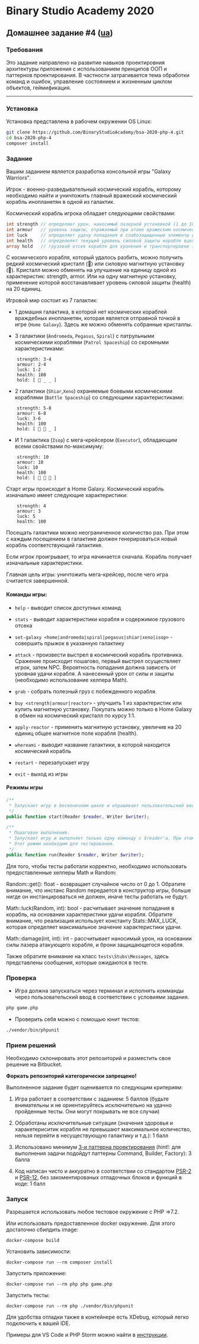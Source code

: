# Binary Studio Academy 2020

## Домашнее задание #4 ([ua](README_UA.md))

### Требования

Это задание направлено на развитие навыков проектировния архитектуры приложения с использованием принципов ООП и паттернов проектирования. В частности затрагивается тема обработки команд и ошибок, управление состоянием и жизненным циклом объектов, геймификация.

***

### Установка

Установка представлена в рабочем окружении OS Linux:

```bash
git clone https://github.com/BinaryStudioAcademy/bsa-2020-php-4.git
cd bsa-2020-php-4
composer install
```

### Задание
Вашим заданием является разработка консольной игры "Galaxy Warriors".

Игрок - военно-разведывательный космический корабль, которому необходимо найти и уничтожить главный вражеский космический корабль инопланетян в одной из галактик.

Космический корабль игрока обладает следующими свойствами:

```php
int strength // определяет урон, наносимый лазерной установкой (1 до 10)
int armour   // уровень защиты, отражаемый при атаке вражеским космическим кораблем (1 - 10)
int luck     // определяет удачу попадания в слабозащищенные элементы вражеского корабля (1-10)
int health   // определеяет текущий уровень силовой защиты корабля вцелом (1 - 100)
array hold   // грузовой отсек корабля для хранения и транспортировки захваченных ресурсов, вместительность: 3 элемента.
```

С космического корабля, который удалось разбить, можно получить редкий космический кристалл (🔮) или силовую магнитную установку (🔋). Кристалл можно обменять на улучшение на единицу одной из характеристик: strength, armor. Или на одну магнитную установку, применение которой восстанавливает уровень силовой защиты (health) на 20 единиц.

Игровой мир состоит из 7 галактик:

- 1 домашня галактика, в которой нет космических кораблей враждебных инопланетян, которая является отправной точкой в игре (`Home Galaxy`). Здесь же можно обменять собранные кристаллы.

- 3 галактики (`Andromeda`, `Pegasus`, `Spiral`) с патрульными космическими кораблями (`Patrol Spaceship`) со скромными характеристиками:
```
    strength: 3-4
    armour: 2-4
    luck: 1-2
    health: 100
    hold: [ 🔋 _ _ ]
```

- 2 галактики (`Shiar`,`Xeno`) охраняемые боевыми космическими кораблями (`Battle Spaceship`) со следующими характеристиками:
```
    strength: 5-8
    armour: 6-8
    luck: 3-6
    health: 100
    hold: [ 🔋 🔮 _ ]
```

- И 1 галактика (`Isop`) с мега-крейсером (`Executor`), обладающим всеми свойствами по-максимуму:
```
    strength: 10
    armour: 10
    luck: 10
    health: 100
    hold: [ 🔋 🔮 🔮 ]
```

Старт игры происходит в Home Galaxy. Космический корабль изначально имеет следующие характеристики:

```
    strength: 4
    armour: 3
    luck: 5
    health: 100
```

Посещать галактики можно неограниченное количество раз. При этом с каждым посещением в галактике должен генерироваться новый корабль соответствующий галактике.

Если игрок проигрывает, то игра начинается сначала. Корабль получает изначальные характеристики.

Главная цель игры: уничтожить мега-крейсер, после чего игра считается завершенной.

#### Команды игры:

- `help` - выводит список доступных команд

- `stats` - выводит характеристики корабля и содержимое грузового отсека

- `set-galaxy <home|andromeda|spiral|pegasus|shiar|xeno|isop>` - совершить прыжок в указанную галактику

- `attack` - произвести выстрел в космический корабль противника. Сражение происходит пошагово, первый выстрел осуществляет игрок, затем NPC. Вероятность попадания должна зависеть от уровная удачи корабля. А нанесенный урон от силы и защиты (необходимо использование хелпера Math).

- `grab` - собрать полезный груз с побежденного корабля. 

- `buy <strength|armour|reactor>` - улучшить 1 из характеристик или купить магнитную установку. Покупать можно только в Home Galaxy в обмен на космический кристалл по курсу 1:1.

- `apply-reactor` - применить магнитную установку, увеличив на 20 единиц общее магнитное поле корабля (health).

- `whereami` - выводит название галактики, в которой находится космический корабль

- `restart` - перезапускает игру

- `exit` - выход из игры

#### Режимы игры

```php
/**
 * Запускает игру в бесконечном цикле и опрашивает пользовательский ввод.
 */
public function start(Reader $reader, Writer $writer);

/**
 * Пошаговое выполнение.
 * Запускает игру и выполняет только одну команду с $reader'a. При этом состояние игрового мира должно сохранятся
 * Этот режим необходим для тестирования.
 */
public function run(Reader $reader, Writer $writer);
```

Для того, чтобы тесты работали корректно, необходимо использовать предоставленные хелперы Math и Random:

Random::get(): float - возвращает случайное число от 0 до 1. Обратите внимание, что инстанс Random передается в конструктор игры, больше нигде он инстанцироваться не должен, иначе тесты работать не будут.

Math::luck(Random, int): bool - расчитывает значение попадания в корабль, на основании характеристики удачи корабля. Обратите внимание, что реализация использует константу Stats::MAX_LUCK, которая определяет максимальное значение характеристики удачи.

Math::damage(int, int): int - рассчитывает наносимый урон, на основании силы лазера атакующего корабля, и брони защищающегося корабля.

Также обратите внимание на класс `tests\Stubs\Messages`, здесь представлены сообщения, которые ожидаются в тесте.

### Проверка

- Игра должна запускаться через терминал и исполнять комманды через пользовательский ввод в соответствии с условиями задания.

```bash
php game.php
```

- Проверить себя можно с помощью юнит тестов:

```bash
./vendor/bin/phpunit
```

### Прием решений

Необходимо склонировать этот репозиторий и разместить свое решение на Bitbucket.

__Форкать репозиторий категорически запрещено!__

Выполненное задание будет оценивается по следующим критериям:

1) Игра работает в соответствии с заданием: 5 баллов (будьте внимательны и не ориентируйтесь исключительно на удачно пройденные тесты. Они могут покрывать не все случаи)

2) Обработаны исключительные ситуации (значения здоровья и харакетериситик корабля не превышают максимальное количество, нельзя перейти в несуществующую галактику и т.д.): 1 балл

3) Использовано минимум [3-и паттерна проектирования](https://designpatternsphp.readthedocs.io/en/latest/) (hint!: для выполнения задачи подойдут паттерны Command, Builder, Factory): 3 балла 

4) Код написан чисто и аккуратно в соответствии со стандартом [PSR-2](https://www.php-fig.org/psr/psr-2/) и [PSR-12](https://www.php-fig.org/psr/psr-12/), без закоментированых отладочных блоков и функций в коде: 1 балл


### Запуск

Разрешается использовать любое тестовое окружение с PHP =>7.2.

Или использовать предоставленное docker окружение. Для этого достаточно сбилдить image:

```
docker-compose build
```

Установить зависимости:

```
docker-compose run --rm composer install
```

Запустить приложение:

```
docker-compose run --rm php php game.php
```

Запустить тесты:

```
docker-compose run --rm php ./vendor/bin/phpunit
```

Для удобства отладки также в контейнере есть XDebug, который легко подключить к вашей IDE.

Примеры для VS Code и PHP Storm можно найти в [инструкции](debug.md). 
